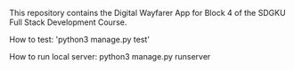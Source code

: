 <!-- My news app -->

This repository contains the Digital Wayfarer App for Block 4 of the SDGKU Full Stack Development Course.

How to test:
'python3 manage.py test'


How to run local server:
python3 manage.py runserver
